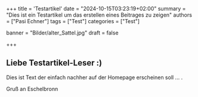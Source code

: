 +++
title = 'Testartikel'
date = "2024-10-15T03:23:19+02:00"
summary = "Dies ist ein Testartikel um das erstellen eines Beitrages zu zeigen"
authors = ["Pasi Echner"]
tags = ["Test"]
categories = ["Test"]

banner = "Bilder/alter_Sattel.jpg"
draft = false

+++

## Liebe Testartikel-Leser :) 

Dies ist Text der einfach nachher auf der Homepage erscheinen soll ... .

Gruß an Eschelbronn
